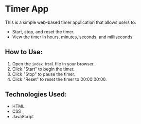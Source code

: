 # Timer App

This is a simple web-based timer application that allows users to:
- Start, stop, and reset the timer.
- View the timer in hours, minutes, seconds, and milliseconds.

## How to Use:
1. Open the `index.html` file in your browser.
2. Click "Start" to begin the timer.
3. Click "Stop" to pause the timer.
4. Click "Reset" to reset the timer to 00:00:00:00.

## Technologies Used:
- HTML
- CSS
- JavaScript

